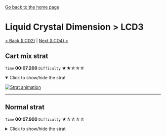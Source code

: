 [Go back to the home page](https://github.com/Doublevil/scbspeedrun)

# Liquid Crystal Dimension > LCD3

[< Back (LCD2)](https://github.com/Doublevil/scbspeedrun/blob/main/levels/LCD/LCD2.md) | [Next (LCD4) >](https://github.com/Doublevil/scbspeedrun/blob/main/levels/LCD/LCD4.md)

## Cart mix strat

`Time` **00:07.200** `Difficulty` ★★☆☆☆
<details open>
  <summary>Click to show/hide the strat</summary>

  [![Strat animation](https://github.com/Doublevil/scbspeedrun/blob/main/media/levels/LCD/LCD3_Mix.webp)](https://github.com/Doublevil/scbspeedrun/blob/main/media/levels/LCD/LCD3_Mix.mp4?raw=true)
</details>

---
## Normal strat

`Time` **00:07.900** `Difficulty` ★☆☆☆☆
<details>
  <summary>Click to show/hide the strat</summary>

  [![Strat animation](https://github.com/Doublevil/scbspeedrun/blob/main/media/levels/LCD/LCD3_Strat.webp)](https://github.com/Doublevil/scbspeedrun/blob/main/media/levels/LCD/LCD3_Strat.mp4?raw=true)
</details>
